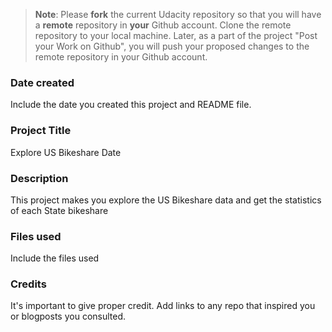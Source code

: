 >**Note**: Please **fork** the current Udacity repository so that you will have a **remote** repository in **your** Github account. Clone the remote repository to your local machine. Later, as a part of the project "Post your Work on Github", you will push your proposed changes to the remote repository in your Github account.

### Date created
Include the date you created this project and README file.

### Project Title
Explore US Bikeshare Date

### Description
This project makes you explore the US Bikeshare data and get the statistics of each State bikeshare

### Files used
Include the files used

### Credits
It's important to give proper credit. Add links to any repo that inspired you or blogposts you consulted.

